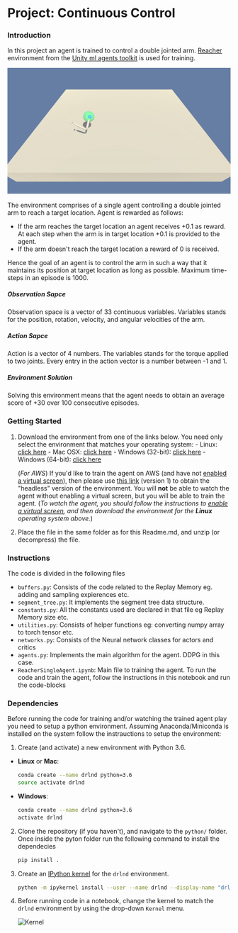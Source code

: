 [//]: # (Image References)

[image1]: ./sample_play.gif "Trained Agent"
[image2]: https://user-images.githubusercontent.com/10624937/42386929-76f671f0-8106-11e8-9376-f17da2ae852e.png "Kernel"



# Project: Continuous Control

### Introduction
In this project an agent is trained to control a double jointed arm.  [Reacher](https://github.com/Unity-Technologies/ml-agents/blob/master/docs/Learning-Environment-Examples.md#reacher) environment from the [Unity ml agents toolkit](https://github.com/Unity-Technologies/ml-agents) is used for training.

![Trained Agent][image1]

The environment comprises of a single agent controlling a double jointed arm to reach a target location. Agent is rewarded as follows:
* If the arm reaches the target location an agent receives +0.1 as reward. At each step when the arm is in target location +0.1 is provided to the agent.
* If the arm doesn't reach the target location a reward of 0 is received.

Hence the goal of an agent is to control the arm in such a way that it maintains its position at target location as long as possible. Maximum time-steps in an episode is 1000. 

##### Observation Sapce
Observation space is a vector of 33 continuous variables. Variables stands for the position, rotation, velocity, and angular velocities of the arm.
##### Action Sapce
Action is a vector of 4 numbers. The variables stands for the torque applied to two joints. Every entry in the action vector is a number between -1 and 1.

##### Environment Solution
Solving this environment means that the agent needs to obtain an average score of +30 over 100 consecutive episodes.

### Getting Started

1. Download the environment from one of the links below.  You need only select the environment that matches your operating system:
        - Linux: [click here](https://s3-us-west-1.amazonaws.com/udacity-drlnd/P2/Reacher/one_agent/Reacher_Linux.zip)
        - Mac OSX: [click here](https://s3-us-west-1.amazonaws.com/udacity-drlnd/P2/Reacher/one_agent/Reacher.app.zip)
        - Windows (32-bit): [click here](https://s3-us-west-1.amazonaws.com/udacity-drlnd/P2/Reacher/one_agent/Reacher_Windows_x86.zip)
        - Windows (64-bit): [click here](https://s3-us-west-1.amazonaws.com/udacity-drlnd/P2/Reacher/one_agent/Reacher_Windows_x86_64.zip)

    (_For AWS_) If you'd like to train the agent on AWS (and have not [enabled a virtual screen](https://github.com/Unity-Technologies/ml-agents/blob/master/docs/Training-on-Amazon-Web-Service.md)), then please use [this link](https://s3-us-west-1.amazonaws.com/udacity-drlnd/P2/Reacher/one_agent/Reacher_Linux_NoVis.zip) (version 1) to obtain the "headless" version of the environment.  You will **not** be able to watch the agent without enabling a virtual screen, but you will be able to train the agent.  (_To watch the agent, you should follow the instructions to [enable a virtual screen](https://github.com/Unity-Technologies/ml-agents/blob/master/docs/Training-on-Amazon-Web-Service.md), and then download the environment for the **Linux** operating system above._)

2. Place the file in the same folder as for this Readme.md, and unzip (or decompress) the file. 

### Instructions

The code is divided in the following files
- `buffers.py`: Consists of the code related to the Replay Memory eg. adding and sampling expierences etc.
- `segment_tree.py`: It implements the segment tree data structure.
- `constants.py`: All the constants used are declared in that file eg Replay Memory size etc.
- `utilities.py`: Consists of helper functions eg: converting numpy array to torch tensor etc.
- `networks.py`: Consists of the Neural network classes for actors and critics 
- `agents.py`: Implements the main algorithm for the agent. DDPG in this case.
- `ReacherSingleAgent.ipynb`: Main file to training the agent. To run the code and train the agent, follow the instructions in this notebook and run the code-blocks

### Dependencies

Before running the code for training and/or watching the trained agent play you need to setup a python environment. Assuming Anaconda/Miniconda is installed on the system follow the instrauctions to setup the environment:

1. Create (and activate) a new environment with Python 3.6.

- __Linux__ or __Mac__: 
   ```bash
   conda create --name drlnd python=3.6
   source activate drlnd
   ```
- __Windows__: 
  ```bash
  conda create --name drlnd python=3.6 
  activate drlnd
  ```
2. Clone the repository (if you haven't), and navigate to the `python/` folder. Once inside the pyton folder run the following command to install the dependecies
   ```bash
   pip install .
   ```

3. Create an [IPython kernel](http://ipython.readthedocs.io/en/stable/install/kernel_install.html) for the `drlnd` environment.  
   ```bash
   python -m ipykernel install --user --name drlnd --display-name "drlnd"
   ```

4. Before running code in a notebook, change the kernel to match the `drlnd` environment by using the drop-down `Kernel` menu. 

   ![Kernel][image2]